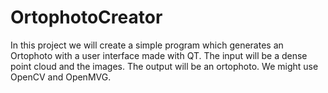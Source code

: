 # OrtophotoCreator
In this project we will create a simple program which generates an Ortophoto with a user interface made with QT.
The input will be a dense point cloud and the images.
The output will be an ortophoto.
We might use OpenCV and OpenMVG.
